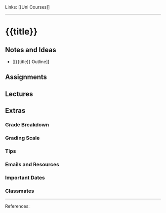 Links: [[Uni Courses]]
___
# {{title}}

## Notes and Ideas
- [[{{title}} Outline]]
## Assignments
## Lectures
## Extras
### Grade Breakdown
### Grading Scale
### Tips
### Emails and Resources
### Important Dates
### Classmates
___
References:
